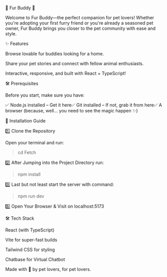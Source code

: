 🐾 Fur Buddy 🐶

Welcome to Fur Buddy—the perfect companion for pet lovers! Whether you're adopting your first furry friend or you're already a seasoned pet owner, Fur Buddy brings you closer to the pet community with ease and style.

✨ Features

Browse lovable fur buddies looking for a home.

Share your pet stories and connect with fellow animal enthusiasts.

Interactive, responsive, and built with React + TypeScript!

🛠 Prerequisites

Before you start, make sure you have:

✅ Node.js installed – Get it here✅ Git installed – If not, grab it from here✅ A browser (because, well... you need to see the magic happen ✨)

🔧 Installation Guide

1️⃣ Clone the Repository

Open your terminal and run:
>cd Fetch 

2️⃣ After Jumping into the Project Directory run:
> npm install

3️⃣ Last but not least start the server with command:
> npm run dev

5️⃣ Open Your Browser & Visit on localhost:5173 

🛠️ Tech Stack

React (with TypeScript)

Vite for super-fast builds

Tailwind CSS for styling

Chatbase for Virtual Chatbot


Made with 🧡 by pet lovers, for pet lovers.